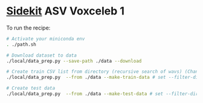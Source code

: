 [Sidekit](https://git-lium.univ-lemans.fr/speaker/sidekit) ASV Voxceleb 1
===

To run the recipe:

```bash
# Activate your miniconda env
. ./path.sh

# Download dataset to data
./local/data_prep.py --save-path ./data --download

# Create train CSV list from directory (recursive search of wavs) (Change `--from data` if you already have downloaded the wavs)
./local/data_prep.py  --from ./data --make-train-data # set --filter-dir if your data dir structure differ from the '--download' one (e.g.: voxceleb1/dev/wav/)

# Create test data
./local/data_prep.py  --from ./data --make-test-data # set --filter-dir if your data dir structure differ from the '--download' one (e.g.: voxceleb1_test/dev/wav/)
```
